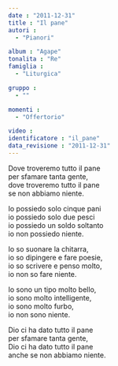 ```yaml
---
date : "2011-12-31"
title : "Il pane"
autori : 
  - "Pianori"

album : "Agape"
tonalita : "Re"
famiglia : 
  - "Liturgica"

gruppo : 
  - ""

momenti : 
  - "Offertorio"

video : 
identificatore : "il_pane"
data_revisione : "2011-12-31"
---
```

  
  
Dove troveremo tutto il pane  
per sfamare tanta gente,  
dove troveremo tutto il pane  
se non abbiamo niente.  
  
  
Io possiedo solo cinque pani  
io possiedo solo due pesci  
io possiedo un soldo soltanto  
io non possiedo niente.  
  
  
  
Io so suonare la chitarra,  
io so dipingere e fare poesie,  
io so scrivere e penso molto,  
io non so fare niente.  
  
  
  
Io sono un tipo molto bello,  
io sono molto intelligente,  
io sono molto furbo,  
io non sono niente.   
  
  
  
Dio ci ha dato tutto il pane  
per sfamare tanta gente,  
Dio ci ha dato tutto il pane  
anche se non abbiamo niente.  
  
  
  
